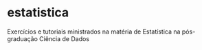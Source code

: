 # estatistica
Exercícios e tutoriais ministrados na matéria de Estatística na pós-graduação Ciência de Dados
